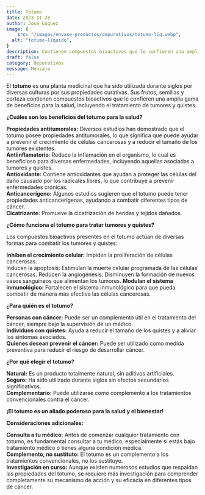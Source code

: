 ```yaml
---
title: Totumo
date: 2023-11-28
author: José Lúquez
image: {
 	src: "/images/envase-productos/depurativos/totumo-liq.webp",
  alt: "totumo-liquido",
}
description: Contienen compuestos bioactivos que le confieren una amplia gama de beneficios para la salud, incluyendo el tratamiento de tumores, quistes
draft: false
category: Depurativos
message: Mensaje
---
```


El **totumo** es una planta medicinal que ha sido utilizada durante siglos por diversas culturas por sus propiedades curativas. Sus frutos, semillas y corteza contienen compuestos bioactivos que le confieren una amplia gama de beneficios para la salud, incluyendo el tratamiento de tumores y quistes.

**¿Cuáles son los beneficios del totumo para la salud?**

**Propiedades antitumorales:** Diversos estudios han demostrado que el totumo posee propiedades antitumorales, lo que significa que puede ayudar a prevenir el crecimiento de células cancerosas y a reducir el tamaño de los tumores existentes.   
**Antiinflamatorio**: Reduce la inflamación en el organismo, lo cual es beneficioso para diversas enfermedades, incluyendo aquellas asociadas a tumores y quistes.   
**Antioxidante:** Contiene antioxidantes que ayudan a proteger las células del daño causado por los radicales libres, lo que contribuye a prevenir enfermedades crónicas.   
**Anticancerígeno:** Algunos estudios sugieren que el totumo puede tener propiedades anticancerígenas, ayudando a combatir diferentes tipos de cáncer.   
**Cicatrizante:** Promueve la cicatrización de heridas y tejidos dañados.   

**¿Cómo funciona el totumo para tratar tumores y quistes?**

Los compuestos bioactivos presentes en el totumo actúan de diversas formas para combatir los tumores y quistes:

**Inhiben el crecimiento celular:** Impiden la proliferación de células cancerosas.   
Inducen la apoptosis: Estimulan la muerte celular programada de las células cancerosas.
Reducen la angiogénesis: Disminuyen la formación de nuevos vasos sanguíneos que alimentan los tumores.
**Modulan el sistema inmunológico:** Fortalecen el sistema inmunológico para que pueda combatir de manera más efectiva las células cancerosas.   

**¿Para quién es el totumo?**

**Personas con cáncer:** Puede ser un complemento útil en el tratamiento del cáncer, siempre bajo la supervisión de un médico.   
**Individuos con quistes:** Ayuda a reducir el tamaño de los quistes y a aliviar los síntomas asociados.   
**Quienes desean prevenir el cáncer:** Puede ser utilizado como medida preventiva para reducir el riesgo de desarrollar cáncer.   

**¿Por qué elegir el totumo?**

**Natural:** Es un producto totalmente natural, sin aditivos artificiales.   
**Seguro:** Ha sido utilizado durante siglos sin efectos secundarios significativos.   
**Complementario:** Puede utilizarse como complemento a los tratamientos convencionales contra el cáncer.   

**¡El totumo es un aliado poderoso para la salud y el bienestar!**

**Consideraciones adicionales:**

**Consulta a tu médico:** Antes de comenzar cualquier tratamiento con totumo, es fundamental consultar a tu médico, especialmente si estás bajo tratamiento médico o tienes alguna condición médica.   
**Complemento, no sustituto:** El totumo es un complemento a los tratamientos convencionales, no los sustituye.   
**Investigación en curso:** Aunque existen numerosos estudios que respaldan las propiedades del totumo, se requiere más investigación para comprender completamente su mecanismo de acción y su eficacia en diferentes tipos de cáncer.   
